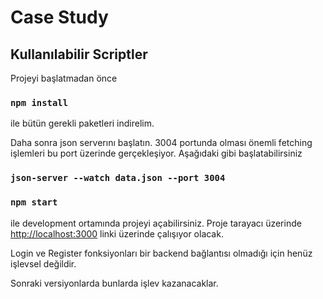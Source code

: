 # Case Study


## Kullanılabilir Scriptler

Projeyi başlatmadan önce 
### `npm install `
ile bütün gerekli paketleri indirelim.

Daha sonra json serverını başlatın. 
3004 portunda olması önemli fetching işlemleri bu port üzerinde gerçekleşiyor.
Aşağıdaki gibi başlatabilirsiniz
### `json-server --watch data.json --port 3004`


### `npm start`
ile development ortamında projeyi açabilirsiniz.
Proje tarayacı üzerinde  [http://localhost:3000](http://localhost:3000) linki üzerinde çalışıyor olacak.

Login ve Register fonksiyonları bir backend bağlantısı olmadığı için henüz işlevsel değildir.

Sonraki versiyonlarda bunlarda işlev kazanacaklar.
